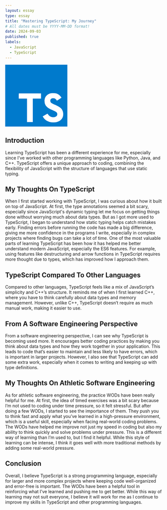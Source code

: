 ```yaml
---
layout: essay
type: essay
title: "Mastering TypeScript: My Journey"
# All dates must be YYYY-MM-DD format!
date: 2024-09-03
published: true
labels:
  - JavaScript
  - TypeScript
---
```


<img width="200px" class="rounded float-start pe-4" src="../img/ts_logo.png">

## Introduction

Learning TypeScript has been a different experience for me, especially since I’ve worked with other programming languages like Python, Java, and C++. TypeScript offers a unique approach to coding, combining the flexibility of JavaScript with the structure of languages that use static typing.

## My Thoughts On TypeScript

When I first started working with TypeScript, I was curious about how it built on top of JavaScript. At first, the type annotations seemed a bit scary, especially since JavaScript's dynamic typing let me focus on getting things done without worrying much about data types. But as I got more used to TypeScript, I began to understand how static typing helps catch mistakes early. Finding errors before running the code has made a big difference, giving me more confidence in the programs I write, especially in complex projects where finding bugs can take a lot of time. 
One of the most valuable parts of learning TypeScript has been how it has helped me better understand modern JavaScript, especially the ES6 features. For example, using features like destructuring and arrow functions in TypeScript requires more thought due to types, which has improved how I approach them.

## TypeScript Compared To Other Languages

Compared to other languages, TypeScript feels like a mix of JavaScript’s simplicity and C++’s structure. It reminds me of when I first learned C++, where you have to think carefully about data types and memory management. However, unlike C++, TypeScript doesn’t require as much manual work, making it easier to use.

## From A Software Engineering Perspective

From a software engineering perspective, I can see why TypeScript is becoming used more. It encourages better coding practices by making you think about data types and how they work together in your application. This leads to code that’s easier to maintain and less likely to have errors, which is important in larger projects. However, I also see that TypeScript can add some extra work, especially when it comes to writing and keeping up with type definitions. 

## My Thoughts On Athletic Software Engineering

As for athletic software engineering, the practice WODs have been really helpful for me. At first, the idea of timed exercises was a bit scary because I’m not used to coding under time pressure, so it felt stressful. But after doing a few WODs, I started to see the importance of them. They push you to think fast and apply what you’ve learned in a high-pressure environment, which is a useful skill, especially when facing real-world coding problems.
The WODs have helped me improve not just my speed in coding but also my ability to think quickly and solve problems under pressure. This is a different way of learning than I’m used to, but I find it helpful. While this style of learning can be intense, I think it goes well with more traditional methods by adding some real-world pressure.

## Conclusion

Overall, I believe TypeScript is a strong programming language, especially for larger and more complex projects where keeping code well-organized and error-free is important. The WODs have been a helpful tool in reinforcing what I’ve learned and pushing me to get better. While this way of learning may not suit everyone, I believe it will work for me as I continue to improve my skills in TypeScript and other programming languages.
